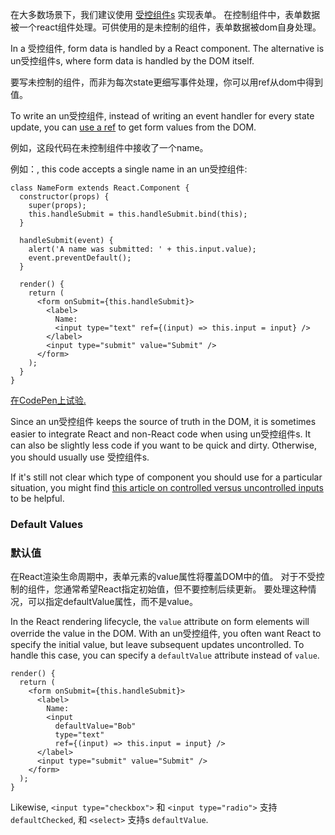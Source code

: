 在大多数场景下，我们建议使用 [受控组件s](/react/docs/forms.html)  实现表单。 
在控制组件中，表单数据被一个react组件处理。可供使用的是未控制的组件，表单数据被dom自身处理。

In a 受控组件, form data is handled by a React component. The alternative is un受控组件s, where form data is handled by the DOM itself.

要写未控制的组件，而非为每次state更细写事件处理，你可以用ref从dom中得到值。

To write an un受控组件, instead of writing an event handler for every state update, you can [use a ref](/react/docs/refs-and-the-dom.html) to get form values from the DOM.

例如，这段代码在未控制组件中接收了一个name。

例如：, this code accepts a single name in an un受控组件:

```javascript{8,17}
class NameForm extends React.Component {
  constructor(props) {
    super(props);
    this.handleSubmit = this.handleSubmit.bind(this);
  }

  handleSubmit(event) {
    alert('A name was submitted: ' + this.input.value);
    event.preventDefault();
  }

  render() {
    return (
      <form onSubmit={this.handleSubmit}>
        <label>
          Name:
          <input type="text" ref={(input) => this.input = input} />
        </label>
        <input type="submit" value="Submit" />
      </form>
    );
  }
}
```

[在CodePen上试验.](https://codepen.io/gaearon/pen/WooRWa?editors=0010)

Since an un受控组件 keeps the source of truth in the DOM, it is sometimes easier to integrate React and non-React code when using un受控组件s. It can also be slightly less code if you want to be quick and dirty. Otherwise, you should usually use 受控组件s.

If it's still not clear which type of component you should use for a particular situation, you might find [this article on controlled versus uncontrolled inputs](http://goshakkk.name/controlled-vs-uncontrolled-inputs-react/) to be helpful.

### Default Values
### 默认值

在React渲染生命周期中，表单元素的value属性将覆盖DOM中的值。 
对于不受控制的组件，您通常希望React指定初始值，但不要控制后续更新。 要处理这种情况，可以指定defaultValue属性，而不是value。

In the React rendering lifecycle, the `value` attribute on form elements will override the value in the DOM. With an un受控组件, you often want React to specify the initial value, but leave subsequent updates uncontrolled. To handle this case, you can specify a `defaultValue` attribute instead of `value`.

```javascript{7}
render() {
  return (
    <form onSubmit={this.handleSubmit}>
      <label>
        Name:
        <input
          defaultValue="Bob"
          type="text"
          ref={(input) => this.input = input} />
      </label>
      <input type="submit" value="Submit" />
    </form>
  );
}
```

Likewise, `<input type="checkbox">` 和 `<input type="radio">` 支持 `defaultChecked`, 和 `<select>` 支持s `defaultValue`.
